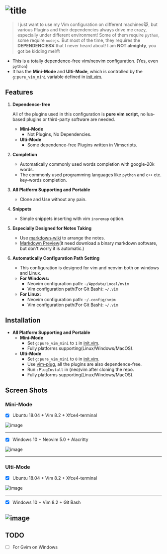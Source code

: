# ![title](./img/pure_vim.png)

> I just want to use my Vim configuration on different machines😹, but various
> Plugins and their dependencies always drive me crazy, especially under
> different environment! Some of them require `python`, some require `nodejs`.
> But most of the time, they requires the **DEPENDENCIES**❌ that I never heard
> about! I am **NOT almighty**, you got be kidding me!😠

- This is a totally dependence-free vim/neovim configuration. (Yes, even `python`)
- It has the **Mini-Mode** and **Ulti-Mode**, which is controlled by the
 `g:pure_vim_mini` variable defined in [init.vim](./init.vim).

## Features

1. **Dependence-free**

    All of the plugins used in this configuration  is **pure vim script**,
    no lua-based plugins or third-party software are needed.

    - **Mini-Mode**
      - Not Plugins, No Dependencies.
    - **Ulti-Mode**
      - Some dependence-free Plugins written in Vimscripts.

2. **Completion**
    - Automatically commonly used words completion with google-20k words.
    - The commonly used programming languages like `python` and `c++` etc.
    key-words completion.

3. **All Platform Supporting and Portable**
    - Clone and Use without any pain.

4. **Snippets**
    - Simple snippets inserting with vim `inoremap` option.

5. **Especially Designed for Notes Taking**
    - Use [markdown-wiki](https://github.com/mmai/vim-markdown-wiki)
    to arrange the notes.
    - [Markdown Preview](https://github.com/iamcco/markdown-preview.nvim)(it
    need download a binary markdown software, but don't worry it is automatic.)

6. **Automatically Configuration Path Setting**
    - This configuration is designed for vim and neovim both on windows and
    Linux.
    - **For Windows:**
      - Neovim configuration path: `~/Appdata/Local/nvim`
      - Vim configuration path(For Git Bash): `~/.vim`
    - **For Linux:**
      - Neovim configuration path: `~/.config/nvim`
      - Vim configuration path(For Git Bash): `~/.vim`

## Installation

- **All Platform Supporting and Portable**
  - **Mini-Mode**
    - Set `g:pure_vim_mini` to `1` in [init.vim](./init.vim).
    - Fully platforms supporting(Linux/Windows/MacOS).
  - **Ulti-Mode**
    - Set `g:pure_vim_mini` to `0` in [init.vim](./init.vim).
    - Use [vim-plug](https://github.com/junegunn/vim-plug), all
        the plugins are also dependence-free.
    - Run `:PlugInstall` in (neo)vim after cloning the repo.
    - Fully platforms supporting(Linux/Windows/MacOS).

## Screen Shots

### Mini-Mode

- [x] Ubuntu 18.04 + Vim 8.2 + Xfce4-terminal

![image](./img/mini_linux.png)

---

- [x] Windows 10 + Neovim 5.0 + Alacritty

![image](./img/mini_win.png)

---

### Ulti-Mode 

- [x] Ubuntu 18.04 + Vim 8.2 + Xfce4-terminal

![image](./img/win_vim_git_bash.png)

---

- [x] Windows 10 + Vim 8.2 + Git Bash

![image](./img/linux_vim.png)
---

## TODO

- [ ] For Gvim on Windows
